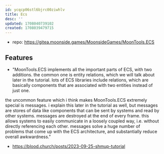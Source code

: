 ```yaml
---
id: ycqcp06stl6bjrc00ziwhlv
title: Ecs
desc: ''
updated: 1708040739102
created: 1708039479715
---
```


- repo: https://gitea.moonside.games/MoonsideGames/MoonTools.ECS

## Features

- "MoonTools.ECS implements all the important parts of ECS, with two additions. the common one is entity relations, which we will talk about later in the tutorial. lots of ECS libraries include relations, which are basically components that are associated with two entities instead of just one.

the uncommon feature which i think makes MoonTools.ECS extremely special is messages. i explain this later in the tutorial as well, but messages are stores of data like components that can be sent by systems and read by other systems. messages are destroyed at the end of every frame. this allows systems to easily communicate in a loosely coupled way, i.e. without directly referencing each other. messages solve a huge number of problems that come up with the ECS architecture, and substantially reduce overall awkwardness."
  - https://blood.church/posts/2023-09-25-shmup-tutorial